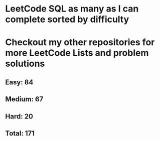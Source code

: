 <h1>LeetCode SQL as many as I can complete sorted by difficulty</h1>
<h1> Checkout my other repositories for more LeetCode Lists and problem solutions</h1>

<h2>Easy: 84</h2>
<h2>Medium: 67</h2>
<h2>Hard: 20</h2>
<h2>Total: 171</h2>

